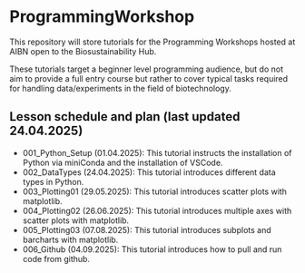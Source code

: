 # ProgrammingWorkshop

This repository will store tutorials for the Programming Workshops hosted at AIBN open to the Biosustainability Hub.

These tutorials target a beginner level programming audience, but do not aim to provide a full entry course but rather to cover typical tasks required for handling data/experiments in the field of biotechnology.

## Lesson schedule and plan (last updated 24.04.2025)
- 001_Python_Setup (01.04.2025): This tutorial instructs the installation of Python via miniConda and the installation of VSCode.
- 002_DataTypes (24.04.2025): This tutorial introduces different data types in Python.
- 003_Plotting01 (29.05.2025): This tutorial introduces scatter plots with matplotlib.
- 004_Plotting02 (26.06.2025): This tutorial introduces multiple axes with scatter plots with matplotlib.
- 005_Plotting03 (07.08.2025): This tutorial introduces subplots and barcharts with matplotlib.
- 006_Github (04.09.2025): This tutorial introduces how to pull and run code from github.

